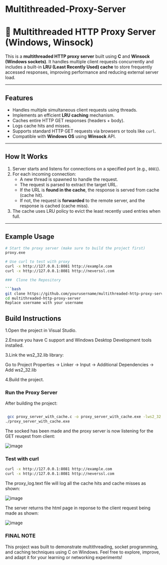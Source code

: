 # Multithreaded-Proxy-Server

# 🔗 Multithreaded HTTP Proxy Server (Windows, Winsock)

This is a **multithreaded HTTP proxy server** built using **C** and **Winsock (Windows sockets)**. It handles multiple client requests concurrently and includes a built-in **LRU (Least Recently Used) cache** to store frequently accessed responses, improving performance and reducing external server load.

---

## Features

-  Handles multiple simultaneous client requests using threads.
-  Implements an efficient **LRU caching** mechanism.
-  Caches entire HTTP GET responses (headers + body).
-  Logs cache hits and misses.
-  Supports standard HTTP GET requests via browsers or tools like `curl`.
-  Compatible with **Windows OS** using **Winsock** API.

---

##  How It Works

1. Server starts and listens for connections on a specified port (e.g., `8081`).
2. For each incoming connection:
   - A new thread is spawned to handle the request.
   - The request is parsed to extract the target URL.
   - If the URL is **found in the cache**, the response is served from cache (cache hit).
   - If not, the request is **forwarded** to the remote server, and the response is cached (cache miss).
3. The cache uses LRU policy to evict the least recently used entries when full.

---

##  Example Usage

```bash
# Start the proxy server (make sure to build the project first)
proxy.exe

# Use curl to test with proxy
curl -x http://127.0.0.1:8081 http://example.com
curl -x http://127.0.0.1:8081 http://neverssl.com

###  Clone the Repository

```bash
git clone https://github.com/yourusername/multithreaded-http-proxy-server.git
cd multithreaded-http-proxy-server
Replace username with your username

```
##  Build Instructions
1.Open the project in Visual Studio.

2.Ensure you have C support and Windows Desktop Development tools installed.

3.Link the ws2_32.lib library:

Go to Project Properties → Linker → Input → Additional Dependencies → Add ws2_32.lib

4.Build the project.

###  Run the Proxy Server

After building the project:

```bash

 gcc proxy_server_with_cache.c -o proxy_server_with_cache.exe -lws2_32 -mconsole
./proxy_server_with_cache.exe

```
The socked has been made and the proxy server is now listening for the GET reuqest from client:

![image](https://github.com/user-attachments/assets/6d8ba43e-d564-4b6e-8176-7cb7916eb56c)


###  Test with curl
```bash
curl -x http://127.0.0.1:8081 http://example.com
curl -x http://127.0.0.1:8081 http://neverssl.com

```
The proxy_log.text file will log all the cache hits and cache misses as shown:

![image](https://github.com/user-attachments/assets/e17532b6-3106-4836-a683-4460ecc2a9cb)

The server returns the html page in reponse to the client request being made as shown:

![image](https://github.com/user-attachments/assets/a9dc8fbf-d1f3-4612-ac63-00d30593474e)

### FINAL NOTE
This project was built to demonstrate multithreading, socket programming, and caching techniques using C on Windows. Feel free to explore, improve, and adapt it for your learning or networking experiments!





